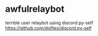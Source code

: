 # awfulrelaybot
terrible user relaybot using discord.py-self
https://github.com/dolfies/discord.py-self
